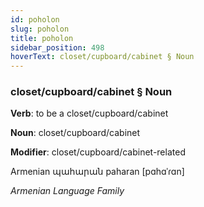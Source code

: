 ```yaml
---
id: poholon
slug: poholon
title: poholon
sidebar_position: 498
hoverText: closet/cupboard/cabinet § Noun
---
```


### closet/cupboard/cabinet § Noun

**Verb**: to be a closet/cupboard/cabinet

**Noun**: closet/cupboard/cabinet

**Modifier**: closet/cupboard/cabinet-related

Armenian պահարան paharan [pɑhɑˈɾɑn]

*Armenian Language Family*